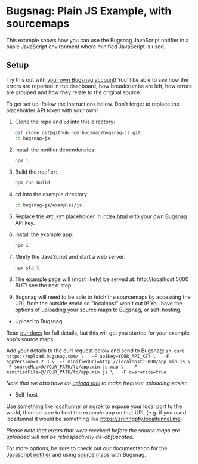# Bugsnag: Plain JS Example, with sourcemaps

This example shows how you can use the Bugsnag JavaScript notifier in a basic
JavaScript environment where minified JavaScript is used.

## Setup

Try this out with [your own Bugsnag account](https://app.bugsnag.com/user/new)!
You'll be able to see how the errors are reported in the dashboard, how breadcrumbs
are left, how errors are grouped and how they relate to the original source.

To get set up, follow the instructions below. Don't forget to replace the placeholder
API token with your own!

1. Clone the repo and `cd` into this directory:
    ```sh
    git clone git@github.com:bugsnag/bugsnag-js.git
    cd bugsnag-js
    ```
1. Install the notifier dependencies:
    ```sh
    npm i
    ```
1. Build the notifier:
    ```sh
    npm run build
    ```

1. cd into the example directory:
    ```sh
    cd bugsnag-js/examples/js
    ```

1. Replace the `API_KEY` placeholder in [index.html](index.html) with your own Bugsnag API key.

1. Install the example app:
    ```sh
    npm i
    ```

1. Minify the JavaScript and start a web server:
    ```sh
    npm start
    ```
1. The example page will (most likely) be served at: http://localhost:5000 _BUT!_ see the next step…

1. Bugsnag will need to be able to fetch the sourcemaps by accessing the URL from the outside world so "localhost" won't cut it!  You have the options of uploading your source maps to Bugsnag, or self-hosting.

* Upload to Bugsnag

Read [our docs](https://docs.bugsnag.com/api/js-source-map-upload/) for full details, but this will get you started for your example app's source maps.

Add your details to the curl request below and send to Bugsnag:
    ```sh
    curl https://upload.bugsnag.com/ \  
        -F apiKey=YOUR_API_KEY \  
        -F appVersion=1.2.3 \ 
        -F minifiedUrl=http://localhost:5000/app.min.js \  
        -F sourceMap=@/YOUR_PATH/to/app.min.js.map \  
        -F minifiedFile=@/YOUR_PATH/to/app.min.js \  
        -F overwrite=true  
    ```

*Note that we also have an [upload tool](https://docs.bugsnag.com/platforms/browsers/js/source-maps/#upload-tool) to make frequent uploading easier.*

* Self-host

Use something like [localtunnel](https://localtunnel.github.io/www/) or [ngrok](https://ngrok.com/) to expose your local port to the world, then be sure to host the example app on that URL (e.g. if you used localtunnel it would be something like https://zriinngpfy.localtunnel.me)

*Please note that errors that were received before the source maps are uploaded will not be retrospectively de-obfuscated.*


For more options, be sure to check out our documentation for the [Javascript notifier](https://docs.bugsnag.com/platforms/browsers/js/)  and using [source maps](https://docs.bugsnag.com/platforms/browsers/js/source-maps/) with Bugsnag.